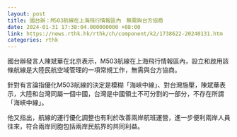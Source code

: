 ```yaml
---
layout: post
title: 國台辦：M503航線在上海飛行情報區內　無需與台方協商
date: 2024-01-31 17:38:04.000000000 +08:00
link: https://news.rthk.hk/rthk/ch/component/k2/1738622-20240131.htm
categories: rthk
---
```


國台辦發言人陳斌華在北京表示，M503航線在上海飛行情報區內，設立和啟用該條航線是大陸民航空域管理的一項常規工作，無需與台方協商。

針對有言論指優化M503航線的決定是模糊「海峽中線」、對台灣施壓，陳斌華表示，大陸和台灣同屬一個中國，台灣是中國領土不可分割的一部分，不存在所謂「海峽中線」。 

他又指出，航線的運行優化調整也有利於改善兩岸航班運營，進一步便利兩岸人員往來，符合兩岸同胞包括兩岸民航界的共同利益。
